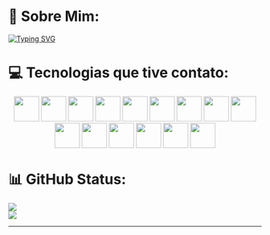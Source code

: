 # 💫 Sobre Mim:
<a href="https://git.io/typing-svg"><img src="https://readme-typing-svg.demolab.com?font=Arial&size=35&duration=3000&pause=1000&color=fffcfc&background=FFA8E400&center=true&vCenter=true&repeat=false&random=false&width=1000&height=100&lines=Oi,+meu+nome+é+Ronielli;Eu+sou+técnico+em+desenvolvimento+de+sistemas;Estou+cursando+ADS+na+SPTechSchool;Seja+bem+vindo+ao+meu+GitHub!" alt="Typing SVG" /></a>


# 💻 Tecnologias que tive contato:
<div align="center">
  <img src="https://skillicons.dev/icons?i=html" height="50"/>
  <img src="https://skillicons.dev/icons?i=css" height="50" />
  <img src="https://skillicons.dev/icons?i=sass" height="50"/>
  <img src="https://skillicons.dev/icons?i=js" height="50"/>
  <img src="https://skillicons.dev/icons?i=nodejs" height="50"/>
  <img src="https://skillicons.dev/icons?i=java" height="50"/>
  <img src="https://skillicons.dev/icons?i=lua" height="50"/>
  <img src="https://skillicons.dev/icons?i=mysql" height="50"/>
  <img src="https://skillicons.dev/icons?i=react" height="50"/>
  <img src="https://skillicons.dev/icons?i=cs" height="50"/>
  <img src="https://skillicons.dev/icons?i=dotnet" height="50"/>
  <img src="https://skillicons.dev/icons?i=angular" height="50"/>
  <img src="https://skillicons.dev/icons?i=docker" height="50"/>
  <img src="https://skillicons.dev/icons?i=aws" height="50"/>
  <img src="https://skillicons.dev/icons?i=spring" height="50"/>
</div>

# 📊 GitHub Status:
  ![](https://github-readme-streak-stats.herokuapp.com/?user=roniandradee&theme=radical&hide_border=false)<br/>
  ![](https://github-readme-stats.vercel.app/api/top-langs/?username=roniandradee&theme=radical&hide_border=false&include_all_commits=true&count_private=false&layout=compact)


<hr>
